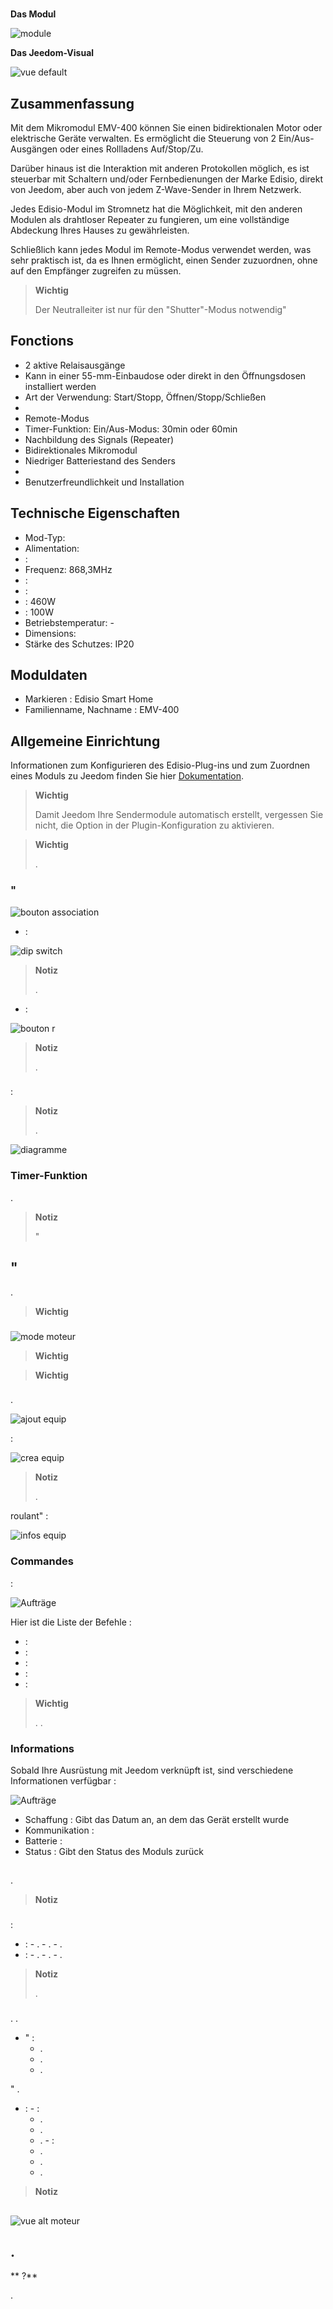 # 

**Das Modul**

![module](images/emv.400/module.jpg)

**Das Jeedom-Visual**

![vue default](images/emv.400/vue_default.jpg)

## Zusammenfassung

Mit dem Mikromodul EMV-400 können Sie einen bidirektionalen Motor oder elektrische Geräte verwalten. Es ermöglicht die Steuerung von 2 Ein/Aus-Ausgängen oder eines Rollladens Auf/Stop/Zu.

Darüber hinaus ist die Interaktion mit anderen Protokollen möglich, es ist steuerbar mit Schaltern und/oder Fernbedienungen der Marke Edisio, direkt von Jeedom, aber auch von jedem Z-Wave-Sender in Ihrem Netzwerk.

Jedes Edisio-Modul im Stromnetz hat die Möglichkeit, mit den anderen Modulen als drahtloser Repeater zu fungieren, um eine vollständige Abdeckung Ihres Hauses zu gewährleisten.

Schließlich kann jedes Modul im Remote-Modus verwendet werden, was sehr praktisch ist, da es Ihnen ermöglicht, einen Sender zuzuordnen, ohne auf den Empfänger zugreifen zu müssen.

> **Wichtig**
>
> Der Neutralleiter ist nur für den "Shutter"-Modus notwendig"

## Fonctions

-   2 aktive Relaisausgänge
-   Kann in einer 55-mm-Einbaudose oder direkt in den Öffnungsdosen installiert werden
-   Art der Verwendung: Start/Stopp, Öffnen/Stopp/Schließen
-   
-   Remote-Modus
-   Timer-Funktion: Ein/Aus-Modus: 30min oder 60min
-   Nachbildung des Signals (Repeater)
-   Bidirektionales Mikromodul
-   Niedriger Batteriestand des Senders
-   
-   Benutzerfreundlichkeit und Installation

## Technische Eigenschaften

-   Mod-Typ: 
-   Alimentation: 
-   : 
-   Frequenz: 868,3MHz
-   : 
-   : 
-   : 460W
-   : 100W
-   Betriebstemperatur: -
-   Dimensions: 
-   Stärke des Schutzes: IP20

## Moduldaten

-   Markieren : Edisio Smart Home
-   Familienname, Nachname : EMV-400

## Allgemeine Einrichtung

Informationen zum Konfigurieren des Edisio-Plug-ins und zum Zuordnen eines Moduls zu Jeedom finden Sie hier [Dokumentation](https://doc.jeedom.com/de_DE/plugins/automation%20protocol/edisio/).

> **Wichtig**
>
> Damit Jeedom Ihre Sendermodule automatisch erstellt, vergessen Sie nicht, die Option in der Plugin-Konfiguration zu aktivieren.

> **Wichtig**
>
> .

### "

![bouton association](images/emv.400/bouton_association.jpg)

-   :

![dip switch](images/emv.400/dip_switch.jpg)

> **Notiz**
>
> .

-    :

![bouton r](images/emv.400/bouton_r.jpg)

> **Notiz**
>
> .

### 

:

> **Notiz**
>
> .

![diagramme](images/emv.400/diagramme.jpg)

### Timer-Funktion

.

> **Notiz**
>
> "

## "

.

> **Wichtig**
>
> 

### 

![mode moteur](images/emv.400/mode_moteur.jpg)

> **Wichtig**
>
> 

> **Wichtig**
>
> 

### 

.

![ajout equip](images/emv.400/ajout_equip.jpg)

 :

![crea equip](images/emv.400/crea_equip.jpg)

> **Notiz**
>
> .


roulant" :

![infos equip](images/emv.400/infos_equip.jpg)

### Commandes

 :

![Aufträge](images/emv.400/commande.jpg)

Hier ist die Liste der Befehle :

-    : 
-    : 
-    : 
-    : 
-    : 

> **Wichtig**
>
> . .

### Informations

Sobald Ihre Ausrüstung mit Jeedom verknüpft ist, sind verschiedene Informationen verfügbar :

![Aufträge](images/emv.400/infos_moteur.jpg)

-   Schaffung : Gibt das Datum an, an dem das Gerät erstellt wurde
-   Kommunikation : 
-   Batterie : 
-   Status : Gibt den Status des Moduls zurück

## 

.

> **Notiz**
>
> 

### 

:

-    :
    -   .
    -   .
    -   .
-    :
    -   .
    -   .
    -   .

> **Notiz**
>
> .

### 

. .

-   " :
    -   .
    -   .
    -   .

"
.

-    :
    -    :
        -   .
        -   .
        -   .
    -    :
        -   .
        -   .
        -   .

> **Notiz**
>
> 

## 

![vue alt moteur](images/emv.400/vue_alt_moteur.jpg)

## .

** ?**

.
